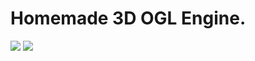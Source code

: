 # Homemade 3D OGL Engine.
![](https://i.imgur.com/sNg6gCW.jpg)
![](https://i.imgur.com/KoZrK9Y.jpg)
